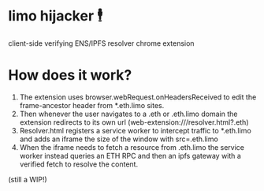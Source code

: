# limo hijacker 🕴️

client-side verifying ENS/IPFS resolver chrome extension

# How does it work?

1. The extension uses browser.webRequest.onHeadersReceived to edit the frame-ancestor header from *.eth.limo sites.
2. Then whenever the user navigates to a .eth or .eth.limo domain the extension redirects to its own url (web-extension://<hash>/resolver.html?<domain>.eth)
3. Resolver.html registers a service worker to intercept traffic to *.eth.limo and adds an iframe the size of the window with src=<domain>.eth.limo
4. When the iframe needs to fetch a resource from <domain>.eth.limo the service worker instead queries an ETH RPC and then an ipfs gateway with a verified fetch to resolve the content.

(still a WIP!)
